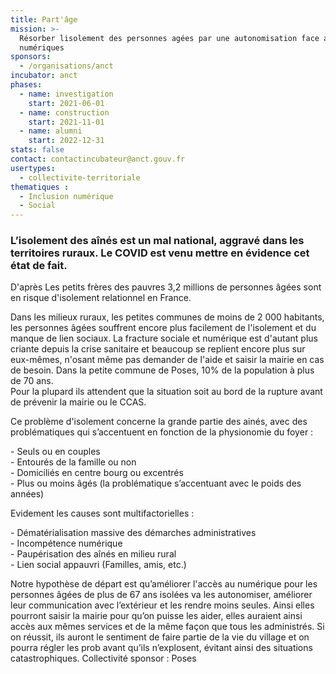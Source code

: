 ```yaml
---
title: Part'âge
mission: >-
  Résorber lisolement des personnes agées par une autonomisation face aux moyens
  numériques
sponsors:
  - /organisations/anct
incubator: anct
phases:
  - name: investigation
    start: 2021-06-01
  - name: construction
    start: 2021-11-01
  - name: alumni
    start: 2022-12-31
stats: false
contact: contactincubateur@anct.gouv.fr
usertypes:
  - collectivite-territoriale
thematiques : 
  - Inclusion numérique
  - Social
---
```

### **L’isolement des aînés est un mal national, aggravé dans les territoires ruraux. Le COVID est venu mettre en évidence cet état de fait.**

D'après Les petits frères des pauvres 3,2 millions de personnes âgées sont en risque d'isolement relationnel en France.

Dans les milieux ruraux, les petites communes de moins de 2 000 habitants, les personnes âgées souffrent encore plus facilement de l'isolement et du manque de lien sociaux. La fracture sociale et numérique est d'autant plus criante depuis la crise sanitaire et beaucoup se replient encore plus sur eux-mêmes, n'osant même pas demander de l'aide et saisir la mairie en cas de besoin. Dans la petite commune de Poses, 10% de la population à plus de 70 ans.   
Pour la plupard ils attendent que la situation soit au bord de la rupture avant de prévenir la mairie ou le CCAS. 

Ce problème d'isolement concerne la grande partie des ainés, avec des problématiques qui s’accentuent en fonction de la physionomie du foyer :

\- Seuls ou en couples  
\- Entourés de la famille ou non  
\- Domiciliés en centre bourg ou excentrés  
\- Plus ou moins âgés (la problématique s’accentuant avec le poids des années)

Evidement les causes sont multifactorielles :

\- Dématérialisation massive des démarches administratives  
\- Incompétence numérique  
\- Paupérisation des aînés en milieu rural  
\- Lien social appauvri (Familles, amis, etc.)

Notre hypothèse de départ est qu’améliorer l'accès au numérique pour les personnes âgées de plus de 67 ans isolées va les autonomiser, améliorer leur communication avec l’extérieur et les rendre moins seules. Ainsi elles pourront saisir la mairie pour qu’on puisse les aider, elles auraient ainsi accès aux mêmes services et de la même façon que tous les administrés. Si on réussit, ils auront le sentiment de faire partie de la vie du village et on pourra régler les prob avant qu’ils n’explosent, évitant ainsi des situations catastrophiques.
Collectivité sponsor : Poses
